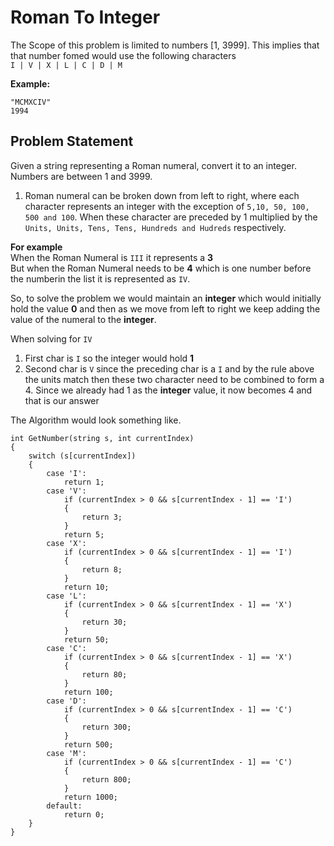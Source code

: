 # Roman To Integer

The Scope of this problem is limited to numbers [1, 3999]. This implies that that number fomed would use the following characters<br/>
`I | V | X | L | C | D | M`

**Example:**
```
"MCMXCIV"
1994
```

## Problem Statement

Given a string representing a Roman numeral, convert it to an integer. Numbers are between 1 and 3999.

1. Roman numeral can be broken down from left to right, where each character represents an integer with the exception of `5,10, 50, 100, 500 and 100`. When these character are preceded by 1 multiplied by the `Units, Units, Tens, Tens, Hundreds and Hudreds` respectively.

**For example** <br/>
When the Roman Numeral is `III` it represents a **3** <br/>
But when the Roman Numeral needs to be **4** which is one number before the numberin the list it is represented as `IV`.

So, to solve the problem we would maintain an **integer** which would initially hold the value **0** and then as we move from left to right we keep adding the value of the numeral to the **integer**.

When solving for `IV`<br/>
1. First char is `I` so the integer would hold **1**
2. Second char is `V` since the preceding char is a `I` and by the rule above the units match then these two character need to be combined to form a 4. Since we already had 1 as the **integer** value, it now becomes 4 and that is our answer

The Algorithm would look something like.
```
int GetNumber(string s, int currentIndex)
{
    switch (s[currentIndex])
    {
        case 'I':
            return 1;
        case 'V':
            if (currentIndex > 0 && s[currentIndex - 1] == 'I')
            {
                return 3;
            }
            return 5;
        case 'X':
            if (currentIndex > 0 && s[currentIndex - 1] == 'I')
            {
                return 8;
            }
            return 10;
        case 'L':
            if (currentIndex > 0 && s[currentIndex - 1] == 'X')
            {
                return 30;
            }
            return 50;
        case 'C':
            if (currentIndex > 0 && s[currentIndex - 1] == 'X')
            {
                return 80;
            }
            return 100;
        case 'D':
            if (currentIndex > 0 && s[currentIndex - 1] == 'C')
            {
                return 300;
            }
            return 500;
        case 'M':
            if (currentIndex > 0 && s[currentIndex - 1] == 'C')
            {
                return 800;
            }
            return 1000;
        default:
            return 0;
    }
}
```